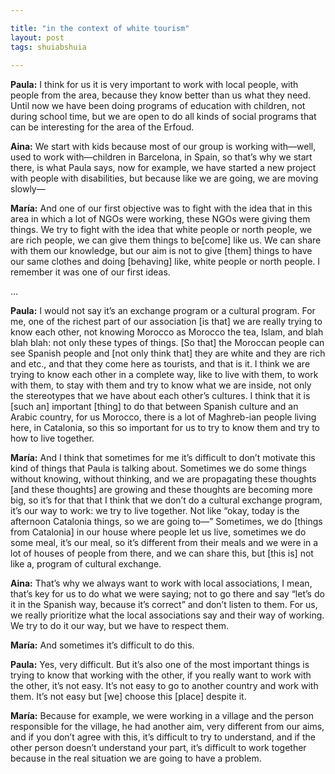 ```yaml
---

title: "in the context of white tourism"
layout: post
tags: shuiabshuia
    
---
```


**Paula:** I think for us it is very important to work with local people, with people from the area, because they know better than us what they need. Until now we have been doing programs of education with children, not during school time, but we are open to do all kinds of social programs that can be interesting for the area of the Erfoud. 

**Aina:** We start with kids because most of our group is working with—well, used to work with—children in Barcelona, in Spain, so that’s why we start there, is what Paula says, now for example, we have started a new project with people with disabilities, but because like we are going, we are moving slowly—

**María:** And one of our first objective was to fight with the idea that in this area in which a lot of NGOs were working, these NGOs were giving them things. We try to fight with the idea that white people or north people, we are rich people, we can give them things to be[come] like us. We can share with them our knowledge, but our aim is not to give [them] things to have our same clothes and doing [behaving] like, white people or north people. I remember it was one of our first ideas. 

...

**Paula:** I would not say it’s an exchange program or a cultural program. For me, one of the richest part of our association [is that] we are really trying to know each other, not knowing Morocco as Morocco the tea, Islam, and blah blah blah: not only these types of things. [So that] the Moroccan people can see Spanish people and [not only think that] they are white and they are rich and etc., and that they come here as tourists, and that is it. I think we are trying to know each other in a complete way, like to live with them, to work with them, to stay with them and try to know what we are inside, not only the stereotypes that we have about each other’s cultures. I think that it is [such an] important [thing] to do that between Spanish culture and an Arabic country, for us Morocco, there is a lot of Maghreb-ian people living here, in Catalonia, so this so important for us to try to know them and try to how to live together. 

**María:** And I think that sometimes for me it’s difficult to don’t motivate this kind of things that Paula is talking about. Sometimes we do some things without knowing, without thinking, and we are propagating these thoughts [and these thoughts] are growing and these thoughts are becoming more big, so it’s for that that I think that we don’t do a cultural exchange program, it’s our way to work: we try to live together. Not like “okay, today is the afternoon Catalonia things, so we are going to—” Sometimes, we do [things from Catalonia] in our house where people let us live, sometimes we do some meal, it’s our meal, so it’s different from their meals and we were in a lot of houses of people from there, and we can share this, but [this is] not like a, program of cultural exchange. 

**Aina:** That’s why we always want to work with local associations, I mean, that’s key for us to do what we were saying; not to go there and say “let’s do it in the Spanish way, because it’s correct” and don’t listen to them. For us, we really prioritize what the local associations say and their way of working. We try to do it our way, but we have to respect them.

**María:** And sometimes it’s difficult to do this. 

**Paula:** Yes, very difficult. But it’s also one of the most important things is trying to know that working with the other, if you really want to work with the other, it’s not easy. It’s not easy to go to another country and work with them. It’s not easy but [we] choose this [place] despite it. 

**María:** Because for example, we were working in a village and the person responsible for the village, he had another aim, very different from our aims, and if you don’t agree with this, it’s difficult to try to understand, and if the other person doesn’t understand your part, it’s difficult to work together because in the real situation we are going to have a problem. 
